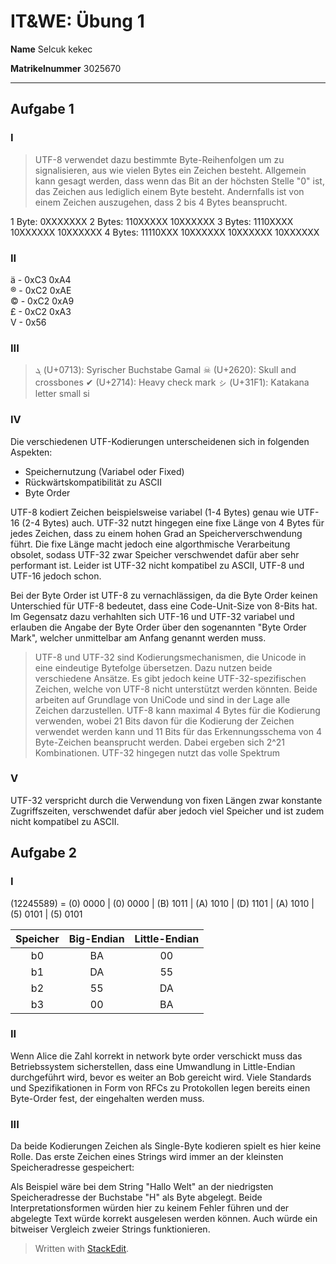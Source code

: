 # IT&WE: Übung 1

**Name**
Selcuk kekec           

**Matrikelnummer**
3025670

-------------------

## Aufgabe 1

### I

> UTF-8 verwendet dazu bestimmte Byte-Reihenfolgen um zu signalisieren, aus wie vielen Bytes ein Zeichen besteht. Allgemein kann gesagt werden, dass wenn das Bit an der höchsten Stelle "0" ist, das Zeichen aus lediglich einem Byte besteht. Andernfalls ist von einem Zeichen auszugehen, dass 2 bis 4 Bytes beansprucht.

1 Byte: 0XXXXXXX
2 Bytes: 110XXXXX 10XXXXXX
3 Bytes: 1110XXXX 10XXXXXX 10XXXXXX
4 Bytes: 11110XXX 10XXXXXX 10XXXXXX 10XXXXXX

### II

&#228; - 0xC3 0xA4	
&#174; - 0xC2 0xAE	
&#169; - 0xC2 0xA9	
&#163; - 0xC2 0xA3	
&#86; -  0x56

### III

> &#1811;   (U+0713): Syrischer Buchstabe Gamal
> &#9760;   (U+2620): Skull and crossbones
> &#10004; (U+2714): Heavy check mark
> &#12785; (U+31F1): Katakana letter small si

### IV

Die verschiedenen UTF-Kodierungen unterscheidenen sich in folgenden Aspekten:

* Speichernutzung (Variabel oder Fixed)
* Rückwärtskompatibilität zu ASCII
* Byte Order

UTF-8 kodiert Zeichen beispielsweise variabel (1-4 Bytes) genau wie UTF-16 (2-4 Bytes) auch. UTF-32 nutzt hingegen eine fixe Länge von 4 Bytes für jedes Zeichen, dass zu einem hohen Grad an Speicherverschwendung führt. Die fixe Länge macht jedoch eine algorthmische Verarbeitung obsolet, sodass UTF-32 zwar Speicher verschwendet dafür aber sehr performant ist. Leider ist UTF-32 nicht kompatibel zu ASCII, UTF-8 und UTF-16 jedoch schon. 

Bei der Byte Order ist UTF-8 zu vernachlässigen, da die Byte Order keinen Unterschied für UTF-8 bedeutet, dass eine Code-Unit-Size von 8-Bits hat. Im Gegensatz dazu verhahlten sich UTF-16 und UTF-32 variabel und erlauben die Angabe der Byte Order über den sogenannten "Byte Order Mark", welcher unmittelbar am Anfang genannt werden muss.

> UTF-8 und UTF-32 sind Kodierungsmechanismen, die Unicode in eine eindeutige Bytefolge übersetzen. Dazu nutzen beide verschiedene Ansätze. Es gibt jedoch keine UTF-32-spezifischen Zeichen, welche von UTF-8 nicht unterstützt werden könnten. Beide arbeiten auf Grundlage von UniCode und sind in der Lage alle Zeichen darzustellen. UTF-8 kann maximal 4 Bytes für die Kodierung verwenden, wobei 21 Bits davon für die Kodierung der Zeichen verwendet werden kann und 11 Bits für das Erkennungsschema von 4 Byte-Zeichen beansprucht werden. Dabei ergeben sich 2^21 Kombinationen. UTF-32 hingegen nutzt das volle Spektrum

### V

UTF-32 verspricht durch die Verwendung von fixen Längen zwar konstante Zugriffszeiten, verschwendet dafür aber jedoch viel Speicher und ist zudem nicht kompatibel zu ASCII.

## Aufgabe 2

### I

(12245589) = (0) 0000 | (0) 0000 | (B) 1011 | (A) 1010 | (D) 1101 | (A) 1010 | (5) 0101 | (5) 0101

| Speicher | Big-Endian | Little-Endian |
|:--------:|:----------:|:-------------:|
|    b0    |     BA     |       00      |
|    b1    |     DA     |       55      |
|    b2    |     55     |       DA      |
|    b3    |     00     |       BA      |


### II

Wenn Alice die Zahl korrekt in network byte order verschickt muss das Betriebssystem sicherstellen, dass eine Umwandlung in Little-Endian durchgeführt wird, bevor es weiter an Bob gereicht wird. Viele Standards und Spezifikationen in Form von RFCs zu Protokollen legen bereits einen Byte-Order fest, der eingehalten werden muss.


### III

Da beide Kodierungen Zeichen als Single-Byte kodieren spielt es hier keine Rolle. Das erste Zeichen eines Strings wird immer an der kleinsten Speicheradresse gespeichert:

Als Beispiel wäre bei dem String "Hallo Welt" an der niedrigsten Speicheradresse der Buchstabe "H" als Byte abgelegt. Beide Interpretationsformen würden hier zu keinem Fehler führen und der abgelegte Text würde korrekt ausgelesen werden können. Auch würde ein bitweiser Vergleich zweier Strings funktionieren.




> Written with [StackEdit](https://stackedit.io/).